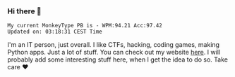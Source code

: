 ### Hi there 👋
<!-- PB START -->
```
My current MonkeyType PB is - WPM:94.21 Acc:97.42
Updated on: 03:18:31 CEST Time
```
<!-- PB END -->
I'm an IT person, just overall. I like CTFs, hacking, coding games, making Python apps. Just a lot of stuff.
You can check out my website [here](https://skill3472.github.io/).
I will probably add some interesting stuff here, when I get the idea to do so. Take care ❤️
